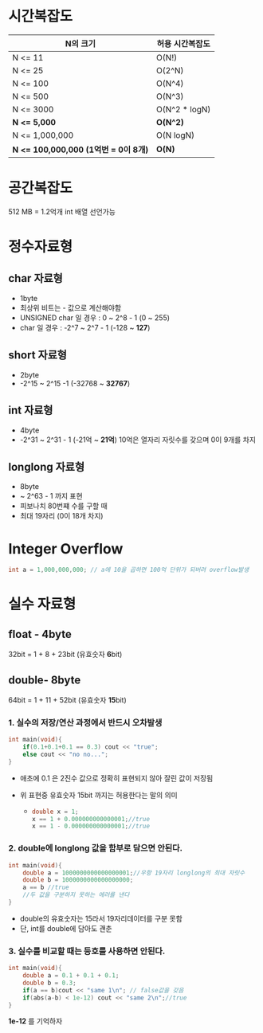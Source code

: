 



# 시간복잡도

| N의 크기                               | 허용 시간복잡도 |
| -------------------------------------- | --------------- |
| N <= 11                                | O(N!)           |
| N <= 25                                | O(2^N)          |
| N <= 100                               | O(N^4)          |
| N <= 500                               | O(N^3)          |
| N <= 3000                              | O(N^2 * logN)   |
| **N <= 5,000**                         | **O(N^2)**      |
| N <= 1,000,000                         | O(N logN)       |
| **N <= 100,000,000 (1억번 = 0이 8개)** | **O(N)**        |



# 공간복잡도

512 MB = 1.2억개 int 배열 선언가능



# 정수자료형

## char 자료형

- 1byte 
- 최상위 비트는 - 값으로 계산해야함
- UNSIGNED char 일 경우 :  0 ~ 2^8 - 1  (0 ~ 255)
- char 일 경우 :  -2^7  ~ 2^7 - 1  (-128 ~ **127**)  

## short 자료형

- 2byte
- -2^15  ~ 2^15 -1  (-32768 ~ **32767**)

## int 자료형

- 4byte
-  -2^31  ~ 2^31 - 1  (-21억 ~ **21억**)  10억은 열자리 자릿수를 갖으며 0이 9개를 차지

## longlong 자료형

- 8byte
- ~ 2^63 - 1 까지 표현
- 피보나치 80번쨰 수를 구할 때
- 최대 19자리 (0이 18개 차지)

# Integer Overflow

```c
int a = 1,000,000,000; // a에 10을 곱하면 100억 단위가 되버려 overflow발생
```







# 실수 자료형

## float - 4byte

32bit  =  1 + 8 + 23bit   (유효숫자 **6**bit)

## double- 8byte

64bit  =  1 + 11 + 52bit   (유효숫자 **15**bit)



### 1. 실수의 저장/연산 과정에서 반드시 오차발생

```c
int main(void){
    if(0.1+0.1+0.1 == 0.3) cout << "true";
    else cout << "no no...";
}
```

- 애초에 0.1 은 2진수 값으로 정확히 표현되지 않아 잘린 값이 저장됨

- 위 표현중 유효숫자 15bit 까지는 허용한다는 말의 의미

  - ```c
    double x = 1; 
    x == 1 + 0.000000000000001;//true
    x == 1 - 0.000000000000001;//true
    ```

### 2. double에 longlong 값을 함부로 담으면 안된다.

```c
int main(void){
    double a = 1000000000000000001;//우항 19자리 longlong의 최대 자릿수
    double b = 1000000000000000000;
    a == b //true
    //두 값을 구분하지 못하는 에러를 낸다
}
```

- double의 유효숫자는 15라서 19자리데이터를 구분 못함
- 단, int를 double에 담아도 괜춘

### 3. 실수를 비교할 때는 등호를 사용하면 안된다.

```c
int main(void){
    double a = 0.1 + 0.1 + 0.1;
    double b = 0.3;
    if(a == b)cout << "same 1\n"; // false값을 갖음
    if(abs(a-b) < 1e-12) cout << "same 2\n";//true
}
```

**1e-12** 를 기억하자







